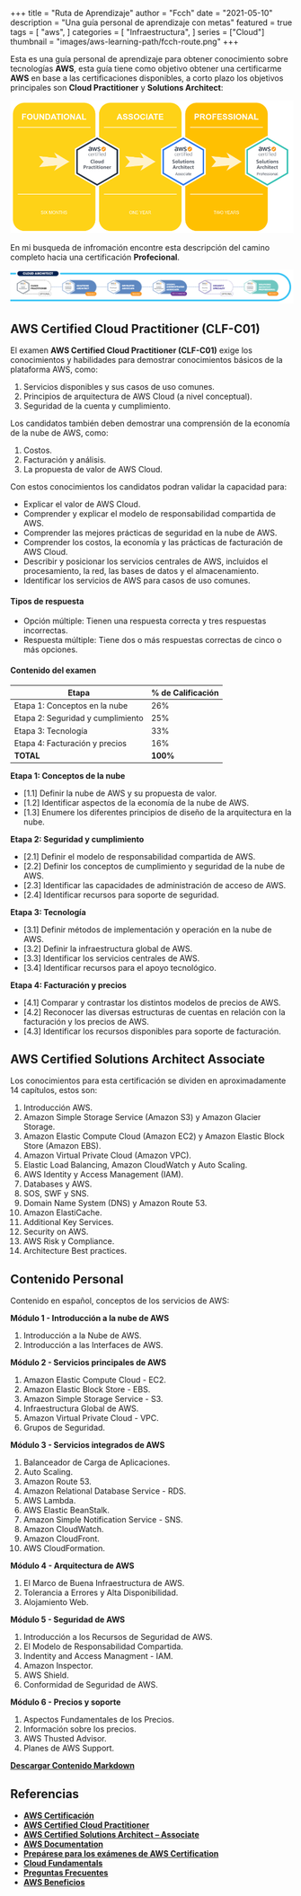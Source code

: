 +++
title = "Ruta de Aprendizaje"
author = "Fcch"
date = "2021-05-10"
description = "Una guía personal de aprendizaje con metas"
featured = true
tags = [
  "aws",
]
categories = [
    "Infraestructura",
]
series = ["Cloud"]
thumbnail = "images/aws-learning-path/fcch-route.png"
+++

Esta es una guía personal de aprendizaje para obtener conocimiento sobre tecnologías **AWS**, esta guía tiene como objetivo obtener una certificarme **AWS** en base a las certificaciones disponibles, a corto plazo los objetivos principales son **Cloud Practitioner** y **Solutions Architect**: 

![](/images/aws-learning-path/fcch-route.png)

En mi busqueda de infromación encontre esta descripción del camino completo hacia una certificación **Profecional**.

![](/images/aws-learning-path/aws-route-complete.png)

## AWS Certified Cloud Practitioner (CLF-C01)

El examen **AWS Certified Cloud Practitioner (CLF-C01)** exige los conocimientos y habilidades para demostrar conocimientos básicos de la plataforma AWS, como: 

1. Servicios disponibles y sus casos de uso comunes.
2. Principios de arquitectura de AWS Cloud (a nivel conceptual).
3. Seguridad de la cuenta y cumplimiento.

Los candidatos también deben demostrar una comprensión de la economía de la nube de AWS, como: 

1. Costos.
2. Facturación y análisis.
3. La propuesta de valor de AWS Cloud.

Con estos conocimientos los candidatos podran validar la capacidad para: 

- Explicar el valor de AWS Cloud.
- Comprender y explicar el modelo de responsabilidad compartida de AWS.
- Comprender las mejores prácticas de seguridad en la nube de AWS.
- Comprender los costos, la economía y las prácticas de facturación de AWS Cloud.
- Describir y posicionar los servicios centrales de AWS, incluidos el procesamiento, la red, las bases de datos y el almacenamiento.
- Identificar los servicios de AWS para casos de uso comunes.

#### Tipos de respuesta

- Opción múltiple: Tienen una respuesta correcta y tres respuestas incorrectas.
- Respuesta múltiple: Tiene dos o más respuestas correctas de cinco o más opciones.

#### Contenido del examen

| **Etapa**                         | **% de Calificación** |
| --------------------------------- | --------------------- |
| Etapa 1: Conceptos en la nube     | 26%                   |
| Etapa 2: Seguridad y cumplimiento | 25%                   |
| Etapa 3: Tecnología               | 33%                   |
| Etapa 4: Facturación y precios    | 16%                   |
| **TOTAL**                         | **100%**              |


**Etapa 1: Conceptos de la nube**

- [1.1] Definir la nube de AWS y su propuesta de valor.
- [1.2] Identificar aspectos de la economía de la nube de AWS.
- [1.3] Enumere los diferentes principios de diseño de la arquitectura en la nube.

**Etapa 2: Seguridad y cumplimiento**

- [2.1] Definir el modelo de responsabilidad compartida de AWS.
- [2.2] Definir los conceptos de cumplimiento y seguridad de la nube de AWS.
- [2.3] Identificar las capacidades de administración de acceso de AWS.
- [2.4] Identificar recursos para soporte de seguridad.

**Etapa 3: Tecnología**

- [3.1] Definir métodos de implementación y operación en la nube de AWS.
- [3.2] Definir la infraestructura global de AWS.
- [3.3] Identificar los servicios centrales de AWS.
- [3.4] Identificar recursos para el apoyo tecnológico.

**Etapa 4: Facturación y precios**

- [4.1] Comparar y contrastar los distintos modelos de precios de AWS.
- [4.2] Reconocer las diversas estructuras de cuentas en relación con la facturación y los precios de AWS.
- [4.3] Identificar los recursos disponibles para soporte de facturación.

## AWS Certified Solutions Architect Associate

Los conocimientos para esta certificación se dividen en aproximadamente 14 capítulos, estos son:

1. Introducción AWS.
2. Amazon Simple Storage Service (Amazon S3) y Amazon Glacier Storage.
3. Amazon Elastic Compute Cloud (Amazon EC2) y Amazon Elastic Block Store (Amazon EBS).
4. Amazon Virtual Private Cloud (Amazon VPC).
5. Elastic Load Balancing, Amazon CloudWatch y Auto Scaling.
6. AWS Identity y Access Management (IAM).
7. Databases y AWS.
8. SOS, SWF y SNS.
9. Domain Name System (DNS) y Amazon Route 53.
10. Amazon ElastiCache.
11. Additional Key Services.
12. Security on AWS.
13. AWS Risk y Compliance.
14. Architecture Best practices.

## Contenido Personal

Contenido en español, conceptos de los servicios de AWS:

**Módulo 1 - Introducción a la nube de AWS**

1. Introducción a la Nube de AWS.
2. Introducción a las Interfaces de AWS.

**Módulo 2 - Servicios principales de AWS**

1. Amazon Elastic Compute Cloud - EC2.
2. Amazon Elastic Block Store - EBS.
3. Amazon Simple Storage Service - S3.
4. Infraestructura Global de AWS.
5. Amazon Virtual Private Cloud - VPC.
6. Grupos de Seguridad.

**Módulo 3 - Servicios integrados de AWS**

1. Balanceador de Carga de Aplicaciones.
2. Auto Scaling.
3. Amazon Route 53.
4. Amazon Relational Database Service - RDS.
5. AWS Lambda.
6. AWS Elastic BeanStalk.
7. Amazon Simple Notification Service - SNS.
8. Amazon CloudWatch.
9. Amazon CloudFront.
10. AWS CloudFormation.

**Módulo 4 - Arquitectura de AWS**

1. El Marco de Buena Infraestructura de AWS.
2. Tolerancia a Errores y Alta Disponibilidad.
3. Alojamiento Web.

**Módulo 5 - Seguridad de AWS** 

1. Introducción a los Recursos de Seguridad de AWS.
2. El Modelo de Responsabilidad Compartida.
3. Indentity and Access Managment - IAM.
4. Amazon Inspector.
5. AWS Shield.
6. Conformidad de Seguridad de AWS.

**Módulo 6 - Precios y soporte**

1. Aspectos Fundamentales de los Precios.
2. Información sobre los precios.
3. AWS Thusted Advisor.
4. Planes de AWS Support.

[**Descargar Contenido Markdown**](/downloads/aws-certification.tar.gz)

## Referencias

- [**AWS Certificación**](https://aws.amazon.com/certification/)
- [**AWS Certified Cloud Practitioner**](https://aws.amazon.com/certification/certified-cloud-practitioner/)
- [**AWS Certified Solutions Architect – Associate**](https://aws.amazon.com/certification/certified-solutions-architect-associate/)
- [**AWS Documentation**](https://docs.aws.amazon.com/)
- [**Prepárese para los exámenes de AWS Certification**](https://aws.amazon.com/es/certification/certification-prep/)
- [**Cloud Fundamentals**](https://www.aws.training/)
- [**Preguntas Frecuentes**](https://aws.amazon.com/es/certification/faqs/)
- [**AWS Beneficios**](https://aws.amazon.com/es/certification/benefits/)